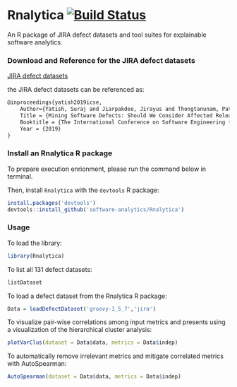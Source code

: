 # Rnalytica [![Build Status](https://travis-ci.org/awsm-research/Rnalytica.svg?branch=master)](https://travis-ci.org/awsm-research/Rnalytica)

An R package of JIRA defect datasets and tool suites for explainable software analytics.

### Download and Reference for the JIRA defect datasets

[JIRA defect datasets](https://github.com/awsm-research/Rnalytica/blob/master/jira-defect-datasets.zip?raw=true)

the JIRA defect datasets can be referenced as:

```tex
@inproceedings{yatish2019icse,
    Author={Yatish, Suraj and Jiarpakdee, Jirayus and Thongtanunam, Patanamon and Tantithamthavorn, Chakkrit},
    Title = {Mining Software Defects: Should We Consider Affected Releases?},
    Booktitle = {The International Conference on Software Engineering (ICSE)},
    Year = {2019}
}
```

### Install an Rnalytica R package
To prepare execution enrionment, please run the command below in terminal.

Then, install `Rnalytica` with the `devtools` R package:
```r
install.packages('devtools')
devtools::install_github('software-analytics/Rnalytica')
```

### Usage

To load the library:
```r
library(Rnalytica)
```

To list all 131 defect datasets:
```r
listDataset
```

To load a defect dataset from the Rnalytica R package:
```r
Data = loadDefectDataset('groovy-1_5_7','jira')
```

To visualize pair-wise correlations among input metrics and presents using a visualization of the hierarchical cluster analysis:
```r
plotVarClus(dataset = Data$data, metrics = Data$indep)
```

To automatically remove irrelevant metrics and mitigate correlated metrics with AutoSpearman:
```r
AutoSpearman(dataset = Data$data, metrics = Data$indep)
```
